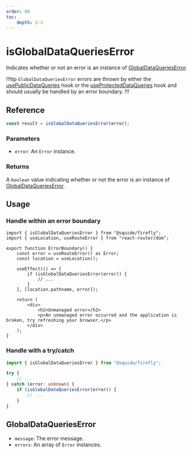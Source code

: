 ```yaml
---
order: 80
toc:
    depth: 2-3
---
```


# isGlobalDataQueriesError

Indicates whether or not an error is an instance of [GlobalDataQueriesError](#globaldataquerieserror).

!!!tip
`GlobalDataQueriesError` errors are thrown by either the [usePublicDataQueries](./usePublicDataQueries.md) hook or the [useProtectedDataQueries](./useProtectedDataQueries.md) hook and should usually be handled by an error boundary.
!!!

## Reference

```ts
const result = isGlobalDataQueriesError(error);
```

### Parameters

- `error`: An `Error` instance.

### Returns

A `boolean` value indicating whether or not the error is an instance of [GlobalDataQueriesError](#globaldataquerieserror).

## Usage

### Handle within an error boundary

```tsx
import { isGlobalDataQueriesError } from "@squide/firefly";
import { useLocation, useRouteError } from "react-router/dom";

export function ErrorBoundary() {
    const error = useRouteError() as Error;
    const location = useLocation();

    useEffect(() => {
        if (isGlobalDataQueriesError(error)) {
            // ...
        }
    }, [location.pathname, error]);

    return (
        <div>
            <h2>Unmanaged error</h2>
            <p>An unmanaged error occurred and the application is broken, try refreshing your browser.</p>
        </div>
    );
}
```

### Handle with a try/catch

```ts
import { isGlobalDataQueriesError } from "@squide/firefly";

try {
    // ...
} catch (error: unknown) {
    if (isGlobalDataQueriesError(error)) {
        // ...
    }
}
```

## GlobalDataQueriesError

- `message`: The error message.
- `errors`: An array of `Error` instances.
